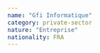 ```yaml
---
name: "Gfi Informatique"
category: private-sector
nature: "Entreprise"
nationality: FRA
---
```

    